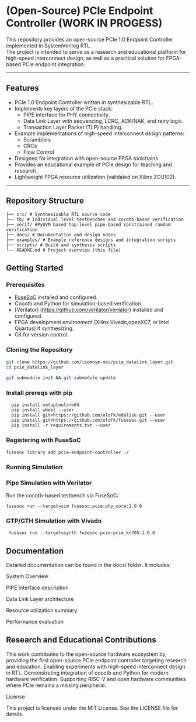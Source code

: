 # (Open-Source) PCIe Endpoint Controller (WORK IN PROGESS)

This repository provides an open-source PCIe 1.0 Endpoint Controller implemented in SystemVerilog RTL.  
The project is intended to serve as a research and educational platform for high-speed interconnect design, as well as a practical solution for FPGA-based PCIe endpoint integration.

---

## Features
- PCIe 1.0 Endpoint Controller written in synthesizable RTL.
- Implements key layers of the PCIe stack:
  - PIPE interface for PHY connectivity.
  - Data Link Layer with sequencing, LCRC, ACK/NAK, and retry logic.
  - Transaction Layer Packet (TLP) handling.
- Example implementations of high-speed interconnect design patterns:
  - Scramblers
  - CRCs
  - Flow Control
- Designed for integration with open-source FPGA toolchains.
- Provides an educational example of PCIe design for teaching and research.
- Lightweight FPGA resource utilization (validated on Xilinx ZCU102).

---

## Repository Structure
```
├── src/ # Synthesizable RTL source code
├── tb/ # Individual level testbenches and cocotb-based verification
├── verif/ #PyUVM based top-level pipe-based constrained ramdom verification 
├── docs/ # Documentation and design notes
├── examples/ # Example reference designs and integration scripts
├── scripts/ # Build and synthesis scripts
└── README.md # Project overview (this file)
```



## Getting Started

### Prerequisites
- [FuseSoC](https://github.com/olofk/fusesoc) installed and configured.
- Cocotb and Python for simulation-based verification.
- [Verilator] (https://github.com/verilator/verilator) installed and configured.
- FPGA development environment (Xilinx Vivado,openXC7, or Intel Quartus) if synthesizing.
- Git for version control.

### Cloning the Repository
```bash
git clone https://github.com/isomoye-msu/pcie_datalink_layer.git
cd pcie_datalink_layer

git submodule init && git submodule update
```

### Install prereqs with pip

```
  pip install setuptools>=64
  pip install wheel --user
  pip install git+https://github.com/olofk/edalize.git --user
  pip install git+https://github.com/olofk/fusesoc.git --user
  pip install -r requirements.txt --user
```

### Registering with FuseSoC

```
fusesoc library add pcie-endpoint-controller ./
```

### Running Simulation


### Pipe Simulation with Verilator
Run the cocotb-based testbench via FuseSoC:

```fusesoc run --target=sim fusesoc:pcie:phy_core:1.0.0```


### GTP/GTH Simulation with Vivado

``` fusesoc run --target=synth fusesoc:pcie:pcie_kc705:1.0.0```

## Documentation

Detailed documentation can be found in the docs/ folder.
It includes:

System Overview

PIPE Interface description

Data Link Layer architecture

Resource utilization summary

Performance evaluation


##  Research and Educational Contributions

This work contributes to the open-source hardware ecosystem by, providing the first open-source PCIe endpoint controller targeting research and education.
Enabling experiments with high-speed interconnect design in RTL. Demonstrating integration of cocotb and Python for modern hardware verification. Supporting RISC-V and open hardware communities where PCIe remains a missing peripheral.


License

This project is licensed under the MIT License. See the LICENSE file for details.
